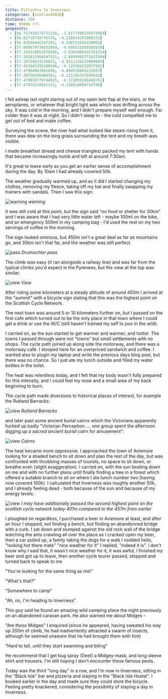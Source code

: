 ```yaml
--- 
title: Pitlochry to Inverness
categories: [scotland2020]
distance: 150
time: 9h00m (?)
geopoints: 
  - [56.757428274711316, -3.8177490234375004]
  - [56.82718718776376, -4.210510253906251]
  - [56.93598445347203, -4.240722656250001]
  - [57.080679739353954, -4.050521850585938]
  - [57.194319851678586, -3.8301086425781254]
  - [57.282011964547515, -3.8095092773437504]
  - [57.29759633336033, -3.9111328125000004]
  - [57.431645355186646, -4.125366210937501]
  - [57.47984963641899, -4.084510803222657]
  - [57.49756396400393, -4.121246337890626]
  - [57.478926779744015, -4.172058105468751]
  - [57.47874220561133, -4.226818084716798]
---
```


I fell asleep last night staring out of my open tent flap at the stars, or the
aeroplanes, or whatever that bright light was which was drifting across the
sky. It was cold in the morning, and I didn't prepare myself well enough. Far
colder than it was at night. So I didn't sleep in - the cold compelled me to
get out of bed and make coffee.

Surveying the scene, the river had what looked like steam rising from it,
there was dew on the long grass surrounding the tent and my breath was visible.

I made breakfast (bread and cheese triangles) packed my tent with hands that
became increasingly numb and left at around 7:30am.

It's great to leave early as you get an earlier sense of accomplishment during
the day. By 10am I had already covered 50k.

The weather gradually warmed up, and as it did I started changing my clothes,
removing my fleece, taking off my hat and finally swapping my trainers with
sandals. Then I saw this sign:

![warning](/images/scotland/2020-08-09-2.jpg)
_warning_

It was still cold at this point, but the sign said "no food or shelter for
30km" and I was aware that I had very little water left - maybe 100ml on the
bike, and an emergency 500ml in my camping bag - I'd used the rest on my two
servings of coffee in the morning.

The sign looked ominous, but 450m isn't a great deal as far as mountains go,
and 30km isn't that far, and the weather was still perfect.

![pass](/images/scotland/2020-08-09-3.jpg)
_Drumochter pass_

The climb was easy (it ran alongside a railway line) and was far from the
typical climbs you'd expect in the Pyrenees, but the view at the top was
similar:

![view](/images/scotland/2020-08-09-4.jpg)
_View_

After riding some kilometers at a steady altitude of around 450m I arrived at
the "summit" with a bicycle sign stating that this was the highest point on
the Scottish Cycle Network.

The next town was around 5 or 10 kilometers further on, but I passed on the
first cafe which turned out to be the only place in that town where I could
get a drink or use the W/C (still haven't trained my self to poo in the wild).

I carried on, as the sun started to get warmer and warmer, and hotter. The
towns I passed through were not "towns" but small settlements with no shops.
The cycle path joined up along side the motorway, and there was a motorway
café. I stooped here for an overpriced sandwich and coffee. I wanted also to
plugin my laptop and write the previous days blog post, but there was no
chance. So I just ate my lunch outside and filled my water bottles in the
toilet.

The heat was relentless today, and I felt that my body wasn't fully prepared
for this intensity, and I could feel my nose and a small area of my back
beginning to burn. 

The cycle path made diversions to historical places of interest, for example
the Rutland Barracks:

![view](/images/scotland/2020-08-09-5.jpg)
_Rutland Barracks_


and later past some ancient burial cairns which the Victorians apparently
fucked up badly "Victorian Perception: ... one group spent the afternoon
digging up a _sacred ancient burial cairn_ for amusement":

![view](/images/scotland/2020-08-09-7.jpg)
_Cairns_

The heat became more oppressive. I approached the town of Aviemore looking for a
shaded bench to sit down and plan the rest of the day, but was confronted with
throbbing masses of tourists, no space to sit down, or breathe even (slight
exaggeration). I carried on, with the sun beating down on me and with no
further plans until finally finding a tree in a forest which offered a
suitable branch to sit on where I ate lunch number two (having now covered
100k). I calculated that Inverness was roughly another 50k, and I already
feeling dead - both because of the sun and because of my energy levels.

![view](/images/scotland/2020-08-09-6.jpg)
_I may have additionally passed the second highest point on the scottish cycle network today 401m compared to the 457m from earlier_

I ploughed on regardless, I purchased a beer in Aviemore at least, and after
an hour I stopped, not finding a bench, but finding an abandonned bridge with a curb. I
sat down and slumped against the old rock wall of the bridge watching the ants
crawling all over the place as I cracked open my beer, then a car pulled up, a
family taking the dogs for a walk I nodded hello, "looking hot there mate"
"nice weather for it" I replied, "indeed it is". I don't know why I said that,
it wasn't nice weather for it, it was awful, I finished my beer and got up to
leave, then another cycle tourer passed, stopped and turned back to speak to
me

"You're looking for the same thing as me!"

"What's that?"

"Somewhere to camp"

"Ah, no, I'm heading to Inverness"

This guy said he found an amazing wild camping place the night previously on
an abandoned caravan park. He also warned me about Midges - 

"Are _these_ Midges" I enquired (since he appeared, having sweated his way up 200m of climb, he had
inadvertently attracted a swarm of insects, although he seemed unaware that
he had brought them with him)

"Hard to tell, until they start swarming and biting"

He recommend that I get bug spray (Deet) a Midgey-mask, and long sleeve shirt
and trousers. I'm still hoping I don't encounter these famous pests.

Today was the third "long day" in a row, and I'm now in Inverness, sitting in
the "Black Isle" bar and pizzeria and staying in the "Black Isle Hostel". I
booked earlier in the day and made sure they could store the bicycle. Feeling
pretty knackered, considering the possibility of staying a day in Inverness.
